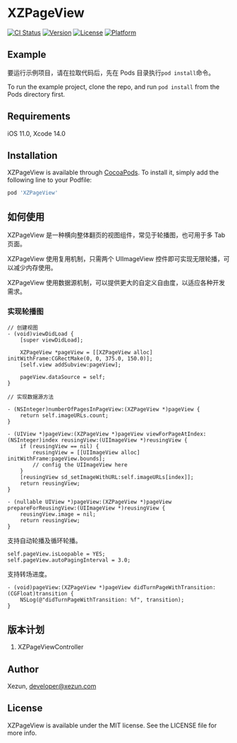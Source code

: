 # XZPageView

[![CI Status](https://img.shields.io/badge/Build-pass-brightgreen.svg)](https://cocoapods.org/pods/XZPageView)
[![Version](https://img.shields.io/cocoapods/v/XZPageView.svg?style=flat)](https://cocoapods.org/pods/XZPageView)
[![License](https://img.shields.io/cocoapods/l/XZPageView.svg?style=flat)](https://cocoapods.org/pods/XZPageView)
[![Platform](https://img.shields.io/cocoapods/p/XZPageView.svg?style=flat)](https://cocoapods.org/pods/XZPageView)

## Example

要运行示例项目，请在拉取代码后，先在 Pods 目录执行`pod install`命令。

To run the example project, clone the repo, and run `pod install` from the Pods directory first.

## Requirements

iOS 11.0, Xcode 14.0

## Installation

XZPageView is available through [CocoaPods](https://cocoapods.org). To install it, simply add the following line to your Podfile:

```ruby
pod 'XZPageView'
```

## 如何使用

XZPageView 是一种横向整体翻页的视图组件，常见于轮播图，也可用于多 Tab 页面。

XZPageView 使用复用机制，只需两个 UIImageView 控件即可实现无限轮播，可以减少内存使用。

XZPageView 使用数据源机制，可以提供更大的自定义自由度，以适应各种开发需求。

### 实现轮播图

```objc
// 创建视图
- (void)viewDidLoad {
    [super viewDidLoad];

    XZPageView *pageView = [[XZPageView alloc] initWithFrame:CGRectMake(0, 0, 375.0, 150.0)];
    [self.view addSubview:pageView];
    
    pageView.dataSource = self;
}

// 实现数据源方法

- (NSInteger)numberOfPagesInPageView:(XZPageView *)pageView {
    return self.imageURLs.count;
}

- (UIView *)pageView:(XZPageView *)pageView viewForPageAtIndex:(NSInteger)index reusingView:(UIImageView *)reusingView {
    if (reusingView == nil) {
        reusingView = [[UIImageView alloc] initWithFrame:pageView.bounds];
        // config the UIImageView here
    }
    [reusingView sd_setImageWithURL:self.imageURLs[index]];
    return reusingView;
}

- (nullable UIView *)pageView:(XZPageView *)pageView prepareForReusingView:(UIImageView *)reusingView {
    reusingView.image = nil; 
    return reusingView;
}

```

支持自动轮播及循环轮播。

```objc
self.pageView.isLoopable = YES;
self.pageView.autoPagingInterval = 3.0;
```

支持转场进度。

```objc
- (void)pageView:(XZPageView *)pageView didTurnPageWithTransition:(CGFloat)transition {
    NSLog(@"didTurnPageWithTransition: %f", transition);
}
```

## 版本计划

1. XZPageViewController

## Author

Xezun, developer@xezun.com

## License

XZPageView is available under the MIT license. See the LICENSE file for more info.
